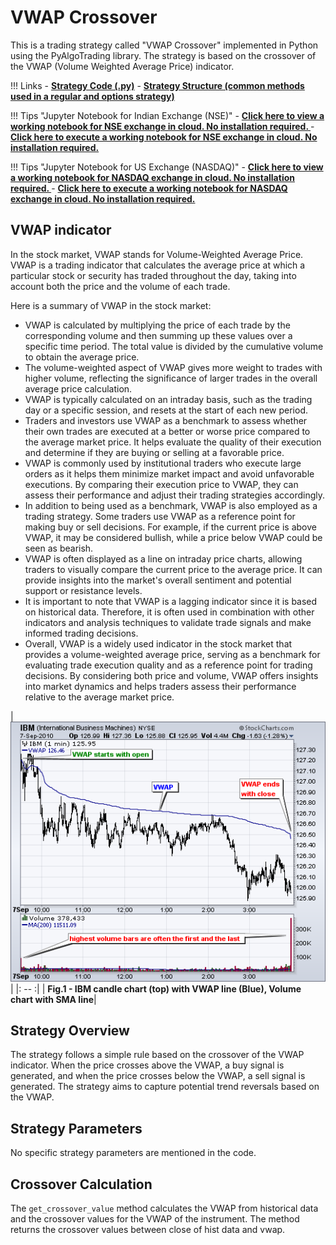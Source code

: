 # VWAP Crossover 

This is a trading strategy called "VWAP Crossover" implemented in Python using the PyAlgoTrading library. The strategy is based on the crossover of the VWAP (Volume Weighted Average Price) indicator.

!!! Links
    - **[Strategy Code (.py)](https://github.com/algobulls/pyalgostrategypool/blob/master/pyalgostrategypool/vwap_crossover/_strategy.py)**
    - **[Strategy Structure (common methods used in a regular and options strategy)](strategy_guides/common_strategy_guide.md)**

!!! Tips "Jupyter Notebook for Indian Exchange (NSE)"
    - **[Click here to view a working notebook for NSE exchange in cloud. No installation required. ](https://nbviewer.org/github/algobulls/pyalgotrading/blob/master/jupyter/nse_equity/vwap_crossover.ipynb)**
    - **[Click here to execute a working notebook for NSE exchange in cloud. No installation required. ](https://mybinder.org/v2/gh/algobulls/pyalgotrading/fe289cc5d5df69e7b87b930cce110326645cd99d?urlpath=lab%2Ftree%2Fjupyter%2Fnse_equity%2Fvwap_crossover.ipynb)**

!!! Tips "Jupyter Notebook for US Exchange (NASDAQ)"
    - **[Click here to view a working notebook for NASDAQ exchange in cloud. No installation required. ](https://nbviewer.org/github/algobulls/pyalgotrading/blob/master/jupyter/nasdaq_equity/vwap_crossover_us.ipynb)**
    - **[Click here to execute a working notebook for NASDAQ exchange in cloud. No installation required. ](https://mybinder.org/v2/gh/algobulls/pyalgotrading/master?urlpath=lab%2Ftree%2Fjupyter%2Fnasdaq_equity%2Fvwap_crossover_us.ipynb)**


## VWAP indicator
In the stock market, VWAP stands for Volume-Weighted Average Price. VWAP is a trading indicator that calculates the average price at which a particular stock or security has traded throughout the day, taking into account both the price and the volume of each trade.

Here is a summary of VWAP in the stock market:

- VWAP is calculated by multiplying the price of each trade by the corresponding volume and then summing up these values over a specific time period. The total value is divided by the cumulative volume to obtain the average price.
- The volume-weighted aspect of VWAP gives more weight to trades with higher volume, reflecting the significance of larger trades in the overall average price calculation.
- VWAP is typically calculated on an intraday basis, such as the trading day or a specific session, and resets at the start of each new period.
- Traders and investors use VWAP as a benchmark to assess whether their own trades are executed at a better or worse price compared to the average market price. It helps evaluate the quality of their execution and determine if they are buying or selling at a favorable price.
- VWAP is commonly used by institutional traders who execute large orders as it helps them minimize market impact and avoid unfavorable executions. By comparing their execution price to VWAP, they can assess their performance and adjust their trading strategies accordingly.
- In addition to being used as a benchmark, VWAP is also employed as a trading strategy. Some traders use VWAP as a reference point for making buy or sell decisions. For example, if the current price is above VWAP, it may be considered bullish, while a price below VWAP could be seen as bearish.
- VWAP is often displayed as a line on intraday price charts, allowing traders to visually compare the current price to the average price. It can provide insights into the market's overall sentiment and potential support or resistance levels.
- It is important to note that VWAP is a lagging indicator since it is based on historical data. Therefore, it is often used in combination with other indicators and analysis techniques to validate trade signals and make informed trading decisions.
- Overall, VWAP is a widely used indicator in the stock market that provides a volume-weighted average price, serving as a benchmark for evaluating trade execution quality and as a reference point for trading decisions. By considering both price and volume, VWAP offers insights into market dynamics and helps traders assess their performance relative to the average market price.

| [![rsi](images/vwap.png "Click to Enlarge or Ctrl+Click to open in a new Tab")](images/vwap.png) |
|: -- :|
| <b>Fig.1 - IBM candle chart (top) with VWAP line  (Blue), Volume chart with SMA line</b>|


## Strategy Overview

The strategy follows a simple rule based on the crossover of the VWAP indicator. When the price crosses above the VWAP, a buy signal is generated, and when the price crosses below the VWAP, a sell signal is generated. The strategy aims to capture potential trend reversals based on the VWAP.

## Strategy Parameters

No specific strategy parameters are mentioned in the code. 

## Crossover Calculation

The `get_crossover_value` method calculates the VWAP from historical data and the crossover values for the VWAP of the instrument. The method returns the crossover values between close of hist data and vwap.

